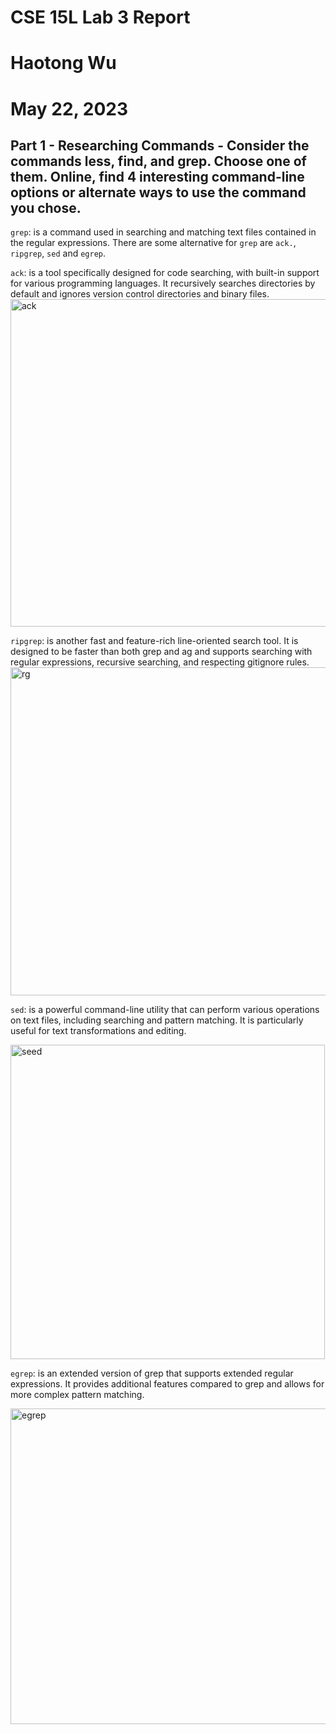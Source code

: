 # CSE 15L Lab 3 Report 
# Haotong Wu 
# May 22, 2023

## Part 1 - Researching Commands - Consider the commands less, find, and grep. Choose one of them. Online, find 4 interesting command-line options or alternate ways to use the command you chose.

`grep`: is a command used in searching and matching text files contained in the regular expressions. There are some alternative for `grep` are `ack.`, `ripgrep`, `sed` and `egrep`.

`ack`: is a tool specifically designed for code searching, with built-in support for various programming languages. It recursively searches directories by default and ignores version control directories and binary files.
<img width="524" alt="ack" src="https://github.com/timhaotongwu/cse15l-lab-reports/assets/122568570/661dba53-862b-4ad2-9a06-e421f4c7dabe">


`ripgrep`: is another fast and feature-rich line-oriented search tool. It is designed to be faster than both grep and ag and supports searching with regular expressions, recursive searching, and respecting gitignore rules.
<img width="525" alt="rg" src="https://github.com/timhaotongwu/cse15l-lab-reports/assets/122568570/d4b038b1-924c-487e-9df2-691239f5e3ad">



`sed`: is a powerful command-line utility that can perform various operations on text files, including searching and pattern matching. It is particularly useful for text transformations and editing.

<img width="503" alt="seed" src="https://github.com/timhaotongwu/cse15l-lab-reports/assets/122568570/30c7579b-38d0-433e-8136-8680aec6f9d2">


`egrep`:  is an extended version of grep that supports extended regular expressions. It provides additional features compared to grep and allows for more complex pattern matching.

<img width="505" alt="egrep" src="https://github.com/timhaotongwu/cse15l-lab-reports/assets/122568570/6e875abd-0d93-4e88-9ca5-26be957b3e28">

